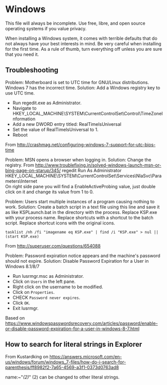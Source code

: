 # Windows

This file will always be incomplete.  Use free, libre, and open source operating
systems if you value privacy.

When installing a Windows system, it comes with terrible defaults that do not
always have your best interests in mind.  Be very careful when installing for
the first time.  As a rule of thumb, turn everything off unless you are sure
that you need it.

## Troubleshooting

Problem: Motherboard is set to UTC time for GNU/Linux distributions.  Windows 7
has the incorrect time.
Solution: Add a Windows registry key to use UTC time.

- Run regedit.exe as Administrator.
- Navigate to HKEY_LOCAL_MACHINE\SYSTEM\CurrentControlSet\Control\TimeZoneInformation
- Add a new DWORD entry titled: RealTimeIsUniversal
- Set the value of RealTimeIsUniversal to 1.
- Reboot

From http://crashmag.net/configuring-windows-7-support-for-utc-bios-time

Problem: MSN opens a browser when logging in.
Solution: Change the registry.
From http://www.troublefixing.in/solved-windows-launch-msn-or-bing-page-on-starup/345/
regedit Run As Administrator
HKEY_LOCAL_MACHINE\SYSTEM\CurrentControlSet\Services\NlaSvc\Parameters\Internet\
On right side pane you will find a EnableActiveProbing value, just double click
on it and change its value from 1 to 0.

Problem: Users start multiple instances of a program causing nothing to work.
Solution: Create a batch script in a text file using this line and save it as
like KSPLaunch.bat in the directory with the process.  Replace KSP.exe with your
process name.  Replace shortcuts with a shortcut to the batch script.  Replace
shortcut icons with the original icons.

```
tasklist /nh /fi "imagename eq KSP.exe" | find /i "KSP.exe" > nul || (start KSP.exe)
```

From http://superuser.com/questions/654088

Problem: Password expiration notice appears and the machine's password should
not expire.
Solution: Disable Password Expiration for a User in Windows 8.1/8/7

- Run lusrmgr.msc as Administrator.
- Click on ```Users``` in the left pane.
- Right click on the username to be modified.
- Click on ```Properties```.
- CHECK ```Password never expires```.
- Click ```OK```.
- Exit lusrmgr.

Based on https://www.windowspasswordsrecovery.com/articles/password/enable-or-disable-password-expiration-for-a-user-in-windows-8-7.html


## How to search for literal strings in Explorer

From Kustardking on
https://answers.microsoft.com/en-us/windows/forum/windows_7-files/how-do-i-search-for-parenthesis/ff8982f2-7a65-4569-a3f1-0373d0763ad8

name:~"*(2)*"
(2) can be changed to other literal strings.

